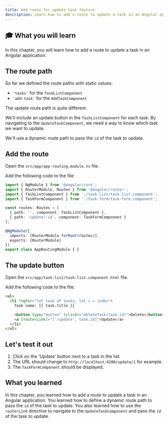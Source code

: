 ```yaml
---
title: Add route for update task feature
description: Learn how to add a route to update a task in an Angular application.
---
```


## 	🎓 What you will learn

In this chapter, you will learn how to add a route to update a task in an Angular application.

## The route path

So far we defined the route paths with static values:

- `'tasks'` for the `TaskListComponent`
- `'add-task'` for the `AddTaskComponent`

The update route path is quite different.

We'll include an update button in the `TaskListComponent` for each task.
By navigating to the `UpdateTaskComponent`, we need a way to know which task we want to update.

We'll use a dynamic route path to pass the `id` of the task to update.

## Add the route

Open the `src/app/app-routing.module.ts` file.

Add the following code to the file:

```typescript ins={"1. Add the route for the update task feature": 9-12}
import { NgModule } from '@angular/core';
import { RouterModule, Routes } from '@angular/router';
import { TaskListComponent } from './task-list/task-list.component';
import { TaskFormComponent } from './task-form/task-form.component';

const routes: Routes = [
  { path: '', component: TaskListComponent },
  { path: 'update/:id', component: TaskFormComponent }
];

@NgModule({
  imports: [RouterModule.forRoot(routes)],
  exports: [RouterModule]
})
export class AppRoutingModule { }
```

## The update button

Open the `src/app/task-list/task-list.component.html` file.

Add the following code to the file:

```html ins={"1. Add the update button": 4-5}
<ul>
  <li *ngFor="let task of tasks; let i = index">
    Task name: {{ task.title }}

    <button type="button" (click)="deleteTask(task.id)">Delete</button>
    <a [routerLink]="['/update', task.id]">Update</a>
  </li>
</ul>
```

## Let's test it out

1. Click on the 'Update' button next to a task in the list.
2. The URL should change to `http://localhost:4200/update/1` for example.
3. The `TaskFormComponent` should be displayed.

## What you learned

In this chapter, you learned how to add a route to update a task in an Angular application. You learned how to define a dynamic route path to pass the `id` of the task to update. You also learned how to use the `routerLink` directive to navigate to the `UpdateTaskComponent` and pass the `id` of
the task to update.

